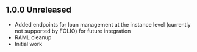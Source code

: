 ## 1.0.0 Unreleased
 * Added endpoints for loan management at the instance level (currently not
   supported by FOLIO) for future integration
 * RAML cleanup
 * Initial work
